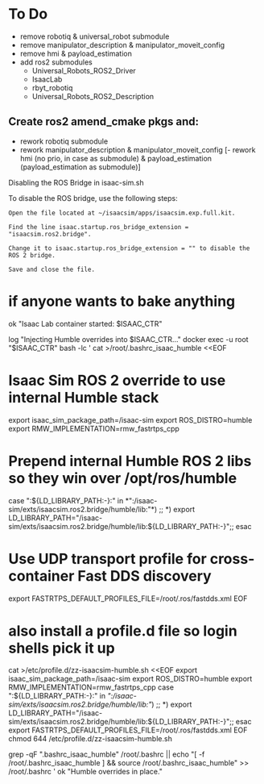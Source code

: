 # To Do
- remove robotiq & universal_robot submodule
- remove manipulator_description & manipulator_moveit_config
- remove hmi & payload_estimation 
- add ros2 submodules
    - Universal_Robots_ROS2_Driver
    - IsaacLab
    - rbyt_robotiq
    - Universal_Robots_ROS2_Description
## Create ros2 amend_cmake pkgs and:
- rework robotiq submodule
- rework manipulator_description & manipulator_moveit_config
[- rework hmi (no prio, in case as submodule) & payload_estimation (payload_estimation as submodule)]

Disabling the ROS Bridge in isaac-sim.sh

To disable the ROS bridge, use the following steps:

    Open the file located at ~/isaacsim/apps/isaacsim.exp.full.kit.

    Find the line isaac.startup.ros_bridge_extension = "isaacsim.ros2.bridge".

    Change it to isaac.startup.ros_bridge_extension = "" to disable the ROS 2 bridge.

    Save and close the file.

# if anyone wants to bake anything
ok "Isaac Lab container started: $ISAAC_CTR"

log "Injecting Humble overrides into $ISAAC_CTR…"
docker exec -u root "$ISAAC_CTR" bash -lc '
cat >/root/.bashrc_isaac_humble <<EOF
# Isaac Sim ROS 2 override to use internal Humble stack
export isaac_sim_package_path=/isaac-sim
export ROS_DISTRO=humble
export RMW_IMPLEMENTATION=rmw_fastrtps_cpp
# Prepend internal Humble ROS 2 libs so they win over /opt/ros/humble
case ":${LD_LIBRARY_PATH:-}:" in
  *":/isaac-sim/exts/isaacsim.ros2.bridge/humble/lib:"*) ;;
  *) export LD_LIBRARY_PATH="/isaac-sim/exts/isaacsim.ros2.bridge/humble/lib:${LD_LIBRARY_PATH:-}";;
esac
# Use UDP transport profile for cross-container Fast DDS discovery
export FASTRTPS_DEFAULT_PROFILES_FILE=/root/.ros/fastdds.xml
EOF

# also install a profile.d file so login shells pick it up
cat >/etc/profile.d/zz-isaacsim-humble.sh <<EOF
export isaac_sim_package_path=/isaac-sim
export ROS_DISTRO=humble
export RMW_IMPLEMENTATION=rmw_fastrtps_cpp
case ":\${LD_LIBRARY_PATH:-}:" in
  *":/isaac-sim/exts/isaacsim.ros2.bridge/humble/lib:"*) ;;
  *) export LD_LIBRARY_PATH="/isaac-sim/exts/isaacsim.ros2.bridge/humble/lib:\${LD_LIBRARY_PATH:-}";;
esac
export FASTRTPS_DEFAULT_PROFILES_FILE=/root/.ros/fastdds.xml
EOF
chmod 644 /etc/profile.d/zz-isaacsim-humble.sh

grep -qF ".bashrc_isaac_humble" /root/.bashrc || echo "[ -f /root/.bashrc_isaac_humble ] && source /root/.bashrc_isaac_humble" >> /root/.bashrc
'
ok "Humble overrides in place."